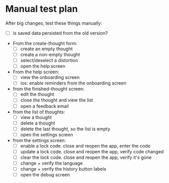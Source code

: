 # Manual test plan

After big changes, test these things manually:

* [ ] is saved data persisted from the old version?
* From the create-thought form:
  * [ ] create an empty thought
  * [ ] create a non-empty thought
  * [ ] select/deselect a distortion
  * [ ] open the help screen
* From the help screen:
  * [ ] view the onboarding screen
  * [ ] ios: enable reminders from the onboarding screen 
* from the finished-thought screen:
  * [ ] edit the thought
  * [ ] close the thought and view the list
  * [ ] open a feedback email
* from the list of thoughts:
  * [ ] view a thought
  * [ ] delete a thought
  * [ ] delete the last thought, so the list is empty
  * [ ] open the settings screen
* from the settings screen:
  * [ ] enable a lock code. close and reopen the app, enter the code
  * [ ] update a lock code. close and reopen the app, verify code changed
  * [ ] clear the lock code. close and reopen the app, verify it's gone
  * [ ] change + verify the language
  * [ ] change + verify the history button labels
  * [ ] open the debug screen

